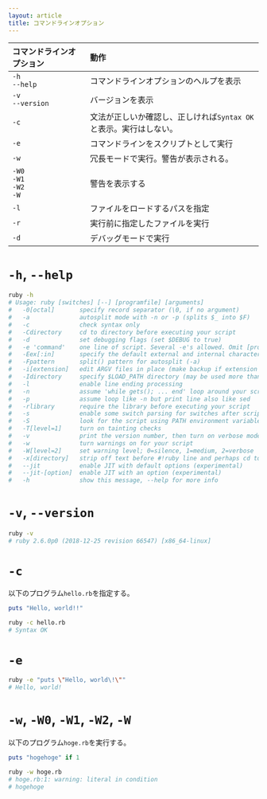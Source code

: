 ```yaml
---
layout: article
title: コマンドラインオプション
---
```


|コマンドラインオプション|動作|
|:--|:--|
|`-h`<br>`--help`|コマンドラインオプションのヘルプを表示|
|`-v`<br>`--version`|バージョンを表示|
|`-c`|文法が正しいか確認し、正しければ`Syntax OK`と表示。実行はしない。|
|`-e`|コマンドラインをスクリプトとして実行|
|`-w`|冗長モードで実行。警告が表示される。|
|`-W0`<br>`-W1`<br>`-W2`<br>`-W`|警告を表示する|
|`-l`|ファイルをロードするパスを指定|
|`-r`|実行前に指定したファイルを実行|
|`-d`|デバッグモードで実行|

# `-h`, `--help`

```sh
ruby -h
# Usage: ruby [switches] [--] [programfile] [arguments]
#   -0[octal]       specify record separator (\0, if no argument)
#   -a              autosplit mode with -n or -p (splits $_ into $F)
#   -c              check syntax only
#   -Cdirectory     cd to directory before executing your script
#   -d              set debugging flags (set $DEBUG to true)
#   -e 'command'    one line of script. Several -e's allowed. Omit [programfile]
#   -Eex[:in]       specify the default external and internal character encodings
#   -Fpattern       split() pattern for autosplit (-a)
#   -i[extension]   edit ARGV files in place (make backup if extension supplied)
#   -Idirectory     specify $LOAD_PATH directory (may be used more than once)
#   -l              enable line ending processing
#   -n              assume 'while gets(); ... end' loop around your script
#   -p              assume loop like -n but print line also like sed
#   -rlibrary       require the library before executing your script
#   -s              enable some switch parsing for switches after script name
#   -S              look for the script using PATH environment variable
#   -T[level=1]     turn on tainting checks
#   -v              print the version number, then turn on verbose mode
#   -w              turn warnings on for your script
#   -W[level=2]     set warning level; 0=silence, 1=medium, 2=verbose
#   -x[directory]   strip off text before #!ruby line and perhaps cd to directory
#   --jit           enable JIT with default options (experimental)
#   --jit-[option]  enable JIT with an option (experimental)
#   -h              show this message, --help for more info
```

# `-v`, `--version`

```sh
ruby -v
# ruby 2.6.0p0 (2018-12-25 revision 66547) [x86_64-linux]
```

# `-c`

以下のプログラム`hello.rb`を指定する。
```ruby
puts "Hello, world!!"
```

```sh
ruby -c hello.rb
# Syntax OK
```

# `-e`

```sh
ruby -e "puts \"Hello, world\!\""
# Hello, world!
```

# `-w`, `-W0`, `-W1`, `-W2`, `-W`

以下のプログラム`hoge.rb`を実行する。

```ruby
puts "hogehoge" if 1
```

```sh
ruby -w hoge.rb
# hoge.rb:1: warning: literal in condition
# hogehoge
```